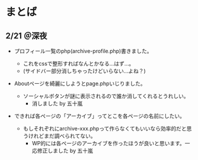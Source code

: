 # まとば
##  2/21 ＠深夜
- プロフィール一覧のphp(archive-profile.php)書きました。
    - これをcssで整形すればなんとかなる…はず…。
    - (サイドバー部分消しちゃったけどいらない…よね？)

- Aboutページを綺麗にしようとpage.phpいじりました。
    - ソーシャルボタンが謎に表示されるので誰か消してくれるとうれしい。
        - 消しました by 五十嵐

- できれば各ページの「アーカイブ」ってとこを各ページの名前にしたい。
    - もしそれぞれにarchive-xxx.phpって作らなくてもいいなら効率的だと思うけれどまだ調べられてない。
        - WP的には各ページのアーカイブを作ったほうが良いと思います。一応修正しました by 五十嵐

